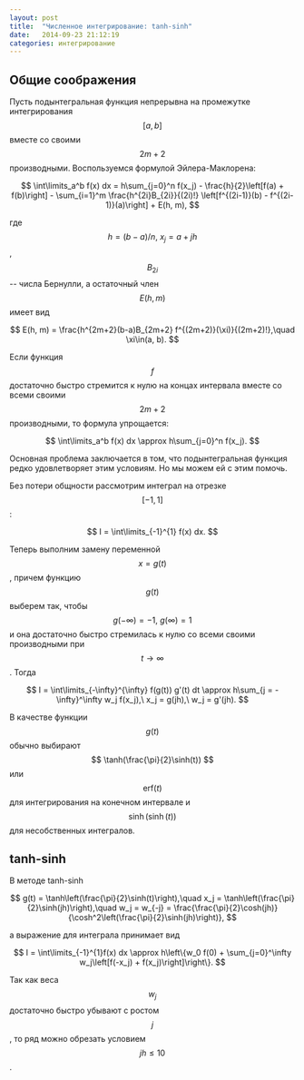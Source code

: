 ```yaml
---
layout: post
title:  "Численное интегрирование: tanh-sinh"
date:   2014-09-23 21:12:19
categories: интегрирование
---
```


## Общие соображения

Пусть подынтегральная функция непрерывна на промежутке интегрирования
$$ [a, b] $$ вместе со своими $$ 2m+2 $$ производными. Воспользуемся формулой
Эйлера-Маклорена:

$$
    \int\limits_a^b f(x) dx = h\sum_{j=0}^n f(x_j) -
    \frac{h}{2}\left[f(a) + f(b)\right] -
    \sum_{i=1}^m \frac{h^{2i}B_{2i}}{(2i)!}
    \left[f^{(2i-1)}(b) - f^{(2i-1)}(a)\right] + E(h, m),
$$

где $$ h = (b - a) / n,\ x_j = a + jh $$, $$ B_{2i} $$ -- числа Бернулли,
а остаточный член $$ E(h, m) $$ имеет вид

$$
    E(h, m) = \frac{h^{2m+2}(b-a)B_{2m+2} f^{(2m+2)}(\xi)}{(2m+2)!},\quad
    \xi\in(a, b).
$$

Если функция $$ f $$ достаточно быстро стремится к нулю на концах интервала
вместе со всеми своими $$ 2m + 2 $$ производными, то формула упрощается:

$$
    \int\limits_a^b f(x) dx \approx h\sum_{j=0}^n f(x_j).
$$

Основная проблема заключается в том, что подынтегральная функция редко
удовлетворяет этим условиям. Но мы можем ей с этим помочь.

Без потери общности рассмотрим интеграл на отрезке $$ [-1, 1] $$:

$$
    I = \int\limits_{-1}^{1} f(x) dx.
$$

Теперь выполним замену переменной $$ x = g(t) $$, причем функцию $$ g(t) $$
выберем так, чтобы $$ g(-\infty) = -1,\ g(\infty) = 1 $$ и она достаточно быстро
стремилась к нулю со всеми своими производными при $$ t \to \infty $$. Тогда

$$
    I = \int\limits_{-\infty}^{\infty} f(g(t)) g'(t) dt \approx
    h\sum_{j = -\infty}^\infty w_j f(x_j),\ x_j = g(jh),\ w_j = g'(jh).
$$

В качестве функции $$ g(t) $$ обычно выбирают $$ \tanh(\frac{\pi}{2}\sinh(t)) $$
или $$ \mathrm{erf}(t) $$ для интегрирования на конечном интервале и
$$ \sinh(\sinh(t)) $$ для несобственных интегралов.

## tanh-sinh

В методе tanh-sinh

$$
    g(t) = \tanh\left(\frac{\pi}{2}\sinh(t)\right),\quad
    x_j = \tanh\left(\frac{\pi}{2}\sinh(jh)\right),\quad
    w_j = w_{-j} = \frac{\frac{\pi}{2}\cosh(jh)}
                        {\cosh^2\left(\frac{\pi}{2}\sinh(jh)\right)},
$$

а выражение для интеграла принимает вид

$$
    I = \int\limits_{-1}^{1}f(x) dx \approx
    h\left\{w_0 f(0) +
            \sum_{j=0}^\infty w_j\left[f(-x_j) + f(x_j)\right]\right\}.
$$

Так как веса $$ w_j $$ достаточно быстро убывают с ростом $$ j $$, то ряд можно
обрезать условием $$ jh \le 10 $$.
